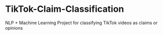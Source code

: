 # TikTok-Claim-Classification
NLP + Machine Learning Project for classifying TikTok videos as claims or opinions
